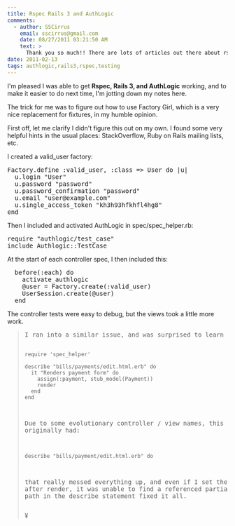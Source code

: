 ```yaml
---
title: Rspec Rails 3 and AuthLogic
comments:
  - author: SSCirrus
    email: sscirrus@gmail.com
    date: 08/27/2011 03:21:50 AM
    text: >
      Thank you so much!! There are lots of articles out there about rspec/Authlogic but this is exactly what I've been looking for.
date: 2011-02-13
tags: authlogic,rails3,rspec,testing
---
```

I'm pleased I was able to get **Rspec, Rails 3, and AuthLogic** working, and to make it easier to do next time, I'm jotting down my notes here.

The trick for me was to figure out how to use Factory Girl, which is a very nice replacement for fixtures, in my humble opinion.

First off, let me clarify I didn't figure this out on my own. I found some very helpful hints in the usual places: StackOverflow, Ruby on Rails mailing lists, etc.

I created a valid\_user factory:

<pre class="sh_ruby">
Factory.define :valid_user, :class => User do |u|
  u.login "User"
  u.password "password"
  u.password_confirmation "password"
  u.email "user@example.com"
  u.single_access_token "kh3h93hfkhfl4hg8"
end
</pre>

Then I included and activated AuthLogic in spec/spec\_helper.rb:

<pre class="sh_ruby">
require "authlogic/test_case"
include Authlogic::TestCase
</pre>

At the start of each controller spec, I then included this:

<pre class="sh_ruby">
  before(:each) do
    activate_authlogic
    @user = Factory.create(:valid_user)
    UserSession.create(@user)
  end
</pre>

The controller tests were easy to debug, but the views took a little more work.

<blockquote class="svxlb"><pre>
I ran into a similar issue, and was surprised to learn that Rspec does some impressive inference from the describe argument. For example:

    require 'spec_helper'

    describe "bills/payments/edit.html.erb" do
      it "Renders payment form" do
        assign(:payment, stub_model(Payment))
        render
      end
    end

Due to some evolutionary controller / view names, this test originally had:

    describe "bills/payment/edit.html.erb" do

that really messed everything up, and even if I set the :template after render, it was unable to find a referenced partial. Fixing up the path in the describe statement fixed it all.
</pre>

¥

